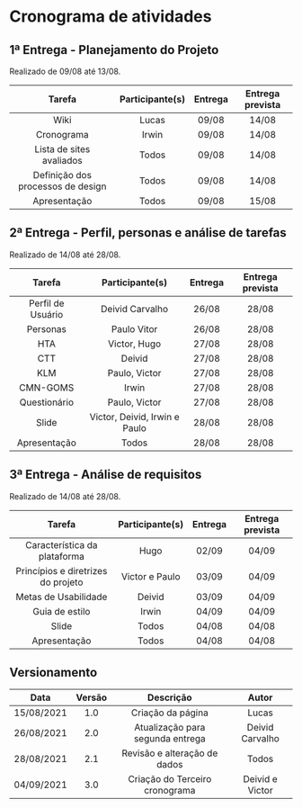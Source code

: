 # Cronograma de atividades

## 1ª Entrega - Planejamento do Projeto
<p align = "justify">Realizado de 09/08 até 13/08.</p>

|             Tarefa              |     Participante(s)       |Entrega|Entrega prevista|
|:-------------------------------:|:-------------------------:|:-----:|:--------------:|
|              Wiki               | Lucas                      | 09/08 |     14/08      |
|           Cronograma            |         Irwin             | 09/08 |     14/08      |
|    Lista de sites avaliados     |         Todos            | 09/08 |     14/08      |
|Definição dos processos de design|     Todos                 | 09/08 |     14/08      |
|       Apresentação              | Todos                     | 09/08 |     15/08      |

## 2ª Entrega - Perfil, personas e análise de tarefas

<p align = "justify">Realizado de 14/08 até 28/08.</p>

|             Tarefa              |     Participante(s)       |Entrega|Entrega prevista|
|:-------------------------------:|:-------------------------:|:-----:|:--------------:|
|          Perfil de Usuário           |     Deivid Carvalho        | 26/08 |     28/08|      |
|           Personas           |         Paulo Vitor       | 26/08 |     28/08      |
| HTA | Victor, Hugo | 27/08 | 28/08  |
| CTT | Deivid | 27/08 | 28/08  |
| KLM | Paulo, Victor | 27/08 | 28/08  |
| CMN-GOMS | Irwin | 27/08 | 28/08  |
| Questionário | Paulo, Victor | 27/08 | 28/08  |
|Slide| Victor, Deivid, Irwin e Paulo | 28/08 | 28/08  |
|Apresentação| Todos | 28/08 | 28/08  | 


## 3ª Entrega - Análise de requisitos

<p align = "justify">Realizado de 14/08 até 28/08.</p>

|             Tarefa              |     Participante(s)       |Entrega|Entrega prevista|
|:-------------------------------:|:-------------------------:|:-----:|:--------------:|
|          Característica da plataforma           |     Hugo        | 02/09 |     04/09|      |
|           Princípios e diretrizes do projeto          |         Victor e Paulo       | 03/09 |     04/09      |
| Metas de Usabilidade | Deivid | 03/09 | 04/09  |
| Guia de estilo | Irwin | 04/09 | 04/09  |
|Slide| Todos | 04/08 | 04/08  |
|Apresentação| Todos | 04/08 | 04/08  | 

## Versionamento
| Data |Versão|         Descrição          |       Autor      |
|:----:|:----:|:--------------------------:|:----------------:|
| 15/08/2021 |  1.0 | Criação da página     | Lucas |
| 26/08/2021 |  2.0 | Atualização para segunda entrega   | Deivid Carvalho |
| 28/08/2021 |  2.1 | Revisão e alteração de dados  | Todos |
| 04/09/2021 |  3.0 | Criação do Terceiro cronograma | Deivid e Victor |